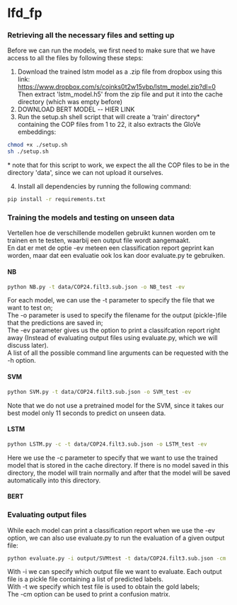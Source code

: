 # lfd_fp

### Retrieving all the necessary files and setting up
Before we can run the models, we first need to make sure that we have access to all the files by following these steps:
1. Download the trained lstm model as a .zip file from dropbox using this link:<br />
https://www.dropbox.com/s/cojnks0t2w15vbp/lstm_model.zip?dl=0<br />
Then extract 'lstm_model.h5' from the zip file and put it into the cache directory (which was empty before) <br />
2. DOWNLOAD BERT MODEL -- HIER LINK<br />
3. Run the setup.sh shell script that will create a 'train' directory* containing the COP files from 1 to 22, it also extracts the GloVe embeddings:
```bash
chmod +x ./setup.sh
sh ./setup.sh
``` 
\* note that for this script to work, we expect the all the COP files to be in the directory 'data', since we can not upload it ourselves.

4. Install all dependencies by running the following command:
```bash
pip install -r requirements.txt
``` 


### Training the models and testing on unseen data
Vertellen hoe de verschillende modellen gebruikt kunnen worden om te trainen en te testen, waarbij een output file wordt aangemaakt.<br />
En dat er met de optie -ev meteen een classification report geprint kan worden, maar dat een evaluatie ook los kan door evaluate.py te gebruiken. 

#### NB
```bash
python NB.py -t data/COP24.filt3.sub.json -o NB_test -ev
```
For each model, we can use the -t parameter to specify the file that we want to test on;<br />
The -o parameter is used to specify the filename for the output (pickle-)file that the predictions are saved in;<br />
The -ev parameter gives us the option to print a classifcation report right away (Instead of evaluating output files using evaluate.py, which we will discuss later).<br />
A list of all the possible command line arguments can be requested with the -h option.

#### SVM
```bash
python SVM.py -t data/COP24.filt3.sub.json -o SVM_test -ev
```
Note that we do not use a pretrained model for the SVM, since it takes our best model only 11 seconds to predict on unseen data.<br />

#### LSTM
```bash
python LSTM.py -c -t data/COP24.filt3.sub.json -o LSTM_test -ev
```
Here we use the -c parameter to specify that we want to use the trained model that is stored in the cache directory. If there is no model saved in this directory, the model will train normally and after that the model will be saved automatically into this directory.

#### BERT


### Evaluating output files
While each model can print a classification report when we use the -ev option, we can also use evaluate.py to run the evaluation of a given output file:

```bash
python evaluate.py -i output/SVMtest -t data/COP24.filt3.sub.json -cm
```

With -i we can specify which output file we want to evaluate. Each output file is a pickle file containing a list of predicted labels.<br />
With -t we specify which test file is used to obtain the gold labels;<br />
The -cm option can be used to print a confusion matrix.
